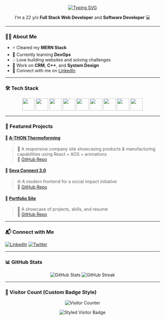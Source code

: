 <p align="center">
  <a href="https://git.io/typing-svg">
    <img src="https://readme-typing-svg.herokuapp.com?color=13D3CB&size=22&vCenter=true&multiline=true&width=400&height=50&lines=Hey+there+%F0%9F%91%8B!+I'm+rira1403github" alt="Typing SVG" />
  </a>
</p>

<p align="center">
  I'm a 22 y/o <strong>Full Stack Web Developer</strong> and <strong>Software Developer</strong> 💻
</p>

---

### 👨‍💻 About Me

- ⚡ Cleared my **MERN Stack**
- 🌱 Currently learning **DevOps**
- 💡 Love building websites and solving challenges
- 🧠 Work on **CRM**, **C++**, and **System Design**
- 🔗 Connect with me on [LinkedIn](https://www.linkedin.com/in/ritik-raj-41b5a5234/)

---

### 🛠️ Tech Stack

<p align="center">
  <img src="https://cdn.jsdelivr.net/gh/devicons/devicon/icons/react/react-original.svg" width="40" />
  <img src="https://cdn.jsdelivr.net/gh/devicons/devicon/icons/nodejs/nodejs-original.svg" width="40" />
  <img src="https://cdn.jsdelivr.net/gh/devicons/devicon/icons/express/express-original.svg" width="40" />
  <img src="https://cdn.jsdelivr.net/gh/devicons/devicon/icons/mongodb/mongodb-original.svg" width="40" />
  <img src="https://cdn.jsdelivr.net/gh/devicons/devicon/icons/javascript/javascript-original.svg" width="40" />
  <img src="https://cdn.jsdelivr.net/gh/devicons/devicon/icons/html5/html5-original.svg" width="40" />
  <img src="https://cdn.jsdelivr.net/gh/devicons/devicon/icons/css3/css3-original.svg" width="40" />
  <img src="https://cdn.jsdelivr.net/gh/devicons/devicon/icons/git/git-original.svg" width="40" />
  <img src="https://cdn.jsdelivr.net/gh/devicons/devicon/icons/github/github-original.svg" width="40" />
</p>

---

### 🚀 Featured Projects

#### 🔹 [A-THON Thermoforming](https://a-thon-thermoforming.vercel.app/)
> 🔧 A responsive company site showcasing products & manufacturing capabilities using React + AOS + animations  
> 📌 [GitHub Repo](https://github.com/rira1403github/A-THON_Thermoforming)

#### 🔹 [Seva Connect 3.0](https://seva-connect-3-0.vercel.app/)
> 🌐 A modern frontend for a social impact initiative  
> 📌 [GitHub Repo](https://github.com/rira1403github/seva-connect-3.0)

#### 🔹 [Portfolio Site](https://ritik-portfolio-dun.vercel.app/)
> 💼 A showcase of projects, skills, and resume  
> 📌 [GitHub Repo](https://github.com/rira1403github/ritik-portfolio)

---

### 📬 Connect with Me

[![LinkedIn](https://img.shields.io/badge/LinkedIn-ritik--raj-blue?style=flat-square&logo=linkedin)](https://www.linkedin.com/in/ritik-raj-41b5a5234/)
[![Twitter](https://img.shields.io/badge/Twitter-@rira1403twitt-blue?style=flat-square&logo=twitter)](https://x.com/rira1403twitt)

---

### 📊 GitHub Stats

<p align="center">
  <img src="https://github-readme-stats.vercel.app/api?username=rira1403github&show_icons=true&theme=algolia" alt="GitHub Stats" />
  <img src="https://github-readme-streak-stats.herokuapp.com/?user=rira1403github&theme=algolia" alt="GitHub Streak" />
</p>

---

### 🔢 Visitor Count (Custom Badge Style)

<p align="center">
  <img src="https://profile-counter.glitch.me/rira1403github/count.svg" alt="Visitor Counter" />
</p>

<!-- Alternative style -->
<p align="center">
  <img src="https://img.shields.io/badge/Visitors-Dynamic--via--Glitch-brightgreen?style=for-the-badge&logo=github" alt="Styled Visitor Badge" />
</p>
